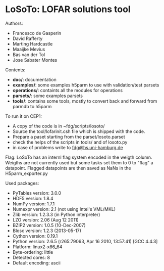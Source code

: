 LoSoTo: LOFAR solutions tool
============================

Authors:
* Francesco de Gasperin
* David Rafferty
* Marting Hardcastle
* Maaijke Mevius
* Bas van der Tol
* Jose Sabater Montes

Contents:
* __doc/__: documentation
* __examples/__: some examples h5parm to use with validation/test parsets
* __operations/__: containts all the modules for operations
* __parsets/__: some examples parsets
* __tools/__: contains some tools, mostly to convert back and forward from parmdb to h5parm

To run it on CEP1:
* A copy of the code is in ~fdg/scripts/losoto/
* Source the tool/lofarinit.csh file which is shipped with the code.
* Prepare a paset starting from the parset/losoto.parset
* check the helps of the scripts in tools/ and of losoto.py
* in case of problems write to fdg@hs.uni-hamburg.de

Flag:
LoSoTo has an internl flag system encoded in the weigth column. Weigths are not currently used but some tasks set them to 0 to "flag" a datapoint. Flagged datapoints are then saved as NaNs in the H5parm_exporter.py

Used packages:
* PyTables version:  3.0.0
* HDF5 version:      1.8.4
* NumPy version:     1.7.1
* Numexpr version:   2.1 (not using Intel's VML/MKL)
* Zlib version:      1.2.3.3 (in Python interpreter)
* LZO version:       2.06 (Aug 12 2011)
* BZIP2 version:     1.0.5 (10-Dec-2007)
* Blosc version:     1.2.3 (2013-05-17)
* Cython version:    0.19.1
* Python version:    2.6.5 (r265:79063, Apr 16 2010, 13:57:41) [GCC 4.4.3]
* Platform:          linux2-x86_64
* Byte-ordering:     little
* Detected cores:    8
* Default encoding:  ascii
